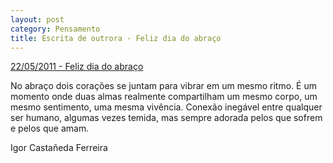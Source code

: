 ```yaml
---
layout: post
category: Pensamento
title: Escrita de outrora - Feliz dia do abraço
---
```


[22/05/2011 - Feliz dia do abraço](https://www.recantodasletras.com.br/frases/2986393)

No abraço dois corações se juntam para vibrar em um mesmo ritmo.
É um momento onde duas almas realmente compartilham um mesmo corpo, um mesmo sentimento, uma mesma vivência.
Conexão inegável entre qualquer ser humano, algumas vezes temida, mas sempre adorada pelos que sofrem e pelos que amam.

Igor Castañeda Ferreira
